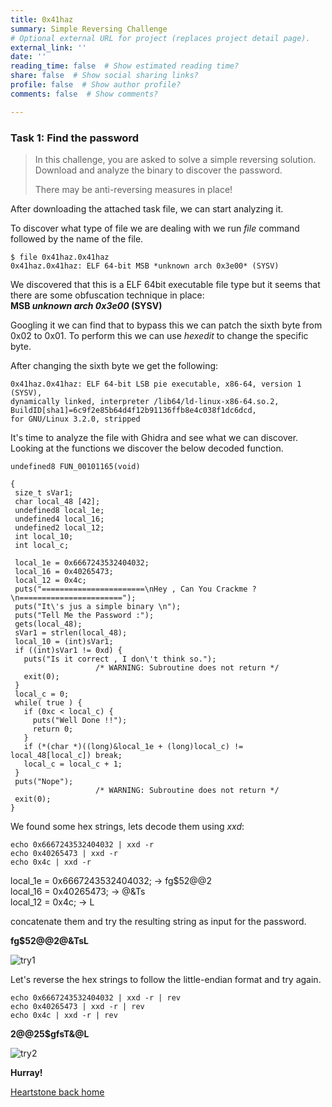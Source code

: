 ```yaml
---
title: 0x41haz
summary: Simple Reversing Challenge
# Optional external URL for project (replaces project detail page).
external_link: ''
date: ''
reading_time: false  # Show estimated reading time?
share: false  # Show social sharing links?
profile: false  # Show author profile?
comments: false  # Show comments?

---
```


### Task 1: Find the password
>
> In this challenge, you are asked to solve a simple reversing solution. Download and analyze the binary to discover the password.
>
> There may be anti-reversing measures in place!

After downloading the attached task file, we can start analyzing it.

 To discover what type of file we are dealing with we run *file* command followed by the name of the file.

```
$ file 0x41haz.0x41haz                                                                                            
0x41haz.0x41haz: ELF 64-bit MSB *unknown arch 0x3e00* (SYSV)
```

We discovered that this is a ELF 64bit executable file type but it seems that there are some obfuscation technique in place:
\
 **MSB *unknown arch 0x3e00* (SYSV)**

 Googling it we can find that to bypass this we can patch the sixth byte from 0x02 to 0x01.
 To perform this we can use *hexedit* to change the specific byte.

 After changing the sixth byte we get the following:

 ```
0x41haz.0x41haz: ELF 64-bit LSB pie executable, x86-64, version 1 (SYSV), 
dynamically linked, interpreter /lib64/ld-linux-x86-64.so.2,
BuildID[sha1]=6c9f2e85b64d4f12b91136ffb8e4c038f1dc6dcd,
for GNU/Linux 3.2.0, stripped
 ```

 It's time to analyze the file with Ghidra and see what we can discover.
 Looking at the functions we discover the below decoded function.

 ```
 undefined8 FUN_00101165(void)

{
  size_t sVar1;
  char local_48 [42];
  undefined8 local_1e;
  undefined4 local_16;
  undefined2 local_12;
  int local_10;
  int local_c;
  
  local_1e = 0x6667243532404032;
  local_16 = 0x40265473;
  local_12 = 0x4c;
  puts("=======================\nHey , Can You Crackme ?\n=======================");
  puts("It\'s jus a simple binary \n");
  puts("Tell Me the Password :");
  gets(local_48);
  sVar1 = strlen(local_48);
  local_10 = (int)sVar1;
  if ((int)sVar1 != 0xd) {
    puts("Is it correct , I don\'t think so.");
                    /* WARNING: Subroutine does not return */
    exit(0);
  }
  local_c = 0;
  while( true ) {
    if (0xc < local_c) {
      puts("Well Done !!");
      return 0;
    }
    if (*(char *)((long)&local_1e + (long)local_c) != local_48[local_c]) break;
    local_c = local_c + 1;
  }
  puts("Nope");
                    /* WARNING: Subroutine does not return */
  exit(0);
}
```

We found some hex strings, lets decode them using *xxd*:

```
echo 0x6667243532404032 | xxd -r
echo 0x40265473 | xxd -r
echo 0x4c | xxd -r
```

local_1e = 0x6667243532404032; -> fg$52@@2\
local_16 = 0x40265473; -> @&Ts\
local_12 = 0x4c; ->  L

concatenate them and try the resulting string as input for the password.

**fg$52@@2@&TsL**

![try1](https://user-images.githubusercontent.com/70201797/166164363-b1d60e03-e187-4707-aa20-52f152000e16.png)

Let's reverse the hex strings to follow the little-endian format and try again.

```
echo 0x6667243532404032 | xxd -r | rev
echo 0x40265473 | xxd -r | rev
echo 0x4c | xxd -r | rev
```

**2@@25$gfsT&@L**

![try2](https://user-images.githubusercontent.com/70201797/166164391-0a17a6f0-ccf9-4ecd-8fe2-d77fd71628b4.png)

**Hurray!**

<a href="https://matteogreek.github.io/" target="_self">Heartstone back home</a>
